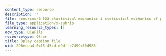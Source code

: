 ```yaml
---
content_type: resource
description: ''
file: /courses/8-333-statistical-mechanics-i-statistical-mechanics-of-particles-fall-2013/296ecea40c7545cdd9dfc7499c50d988_t7pTpwMjQ5I.srt
file_type: application/x-subrip
learning_resource_types: []
ocw_type: OCWFile
resourcetype: Other
title: 3play caption file
uid: 296ecea4-0c75-45cd-d9df-c7499c50d988
---
```

